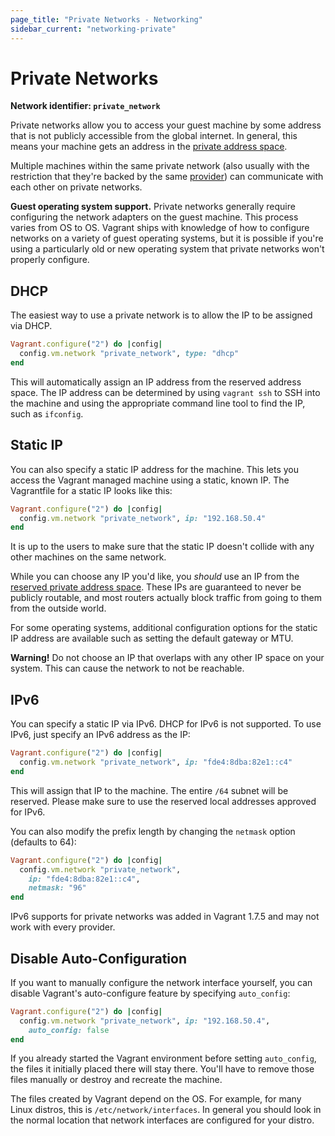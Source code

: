 ```yaml
---
page_title: "Private Networks - Networking"
sidebar_current: "networking-private"
---
```


# Private Networks

**Network identifier: `private_network`**

Private networks allow you to access your guest machine by some address
that is not publicly accessible from the global internet. In general, this
means your machine gets an address in the [private address space](http://en.wikipedia.org/wiki/Private_network#Private_IPv4_address_spaces).

Multiple machines within the same private network (also usually with the
restriction that they're backed by the same [provider](/v2/providers/index.html))
can communicate with each other on private networks.

<div class="alert alert-info">
	<p>
		<strong>Guest operating system support.</strong> Private networks
		generally require configuring the network adapters on the guest
		machine. This process varies from OS to OS. Vagrant ships with
		knowledge of how to configure networks on a variety of guest
		operating systems, but it is possible if you're using a particularly
		old or new operating system that private networks won't properly
		configure.
	</p>
</div>

## DHCP

The easiest way to use a private network is to allow the IP to be assigned
via DHCP.

```ruby
Vagrant.configure("2") do |config|
  config.vm.network "private_network", type: "dhcp"
end
```

This will automatically assign an IP address from the reserved address space.
The IP address can be determined by using `vagrant ssh` to SSH into the
machine and using the appropriate command line tool to find the IP,
such as `ifconfig`.

## Static IP

You can also specify a static IP address for the machine. This lets you
access the Vagrant managed machine using a static, known IP. The
Vagrantfile for a static IP looks like this:

```ruby
Vagrant.configure("2") do |config|
  config.vm.network "private_network", ip: "192.168.50.4"
end
```

It is up to the users to make sure that the static IP doesn't collide
with any other machines on the same network.

While you can choose any IP you'd like, you _should_ use an IP from
the [reserved private address space](http://en.wikipedia.org/wiki/Private_network#Private_IPv4_address_spaces). These IPs are guaranteed to never be publicly routable,
and most routers actually block traffic from going to them from the
outside world.

For some operating systems, additional configuration options for the static
IP address are available such as setting the default gateway or MTU.

<div class="alert alert-block alert-warn">
<p>
<strong>Warning!</strong> Do not choose an IP that overlaps with any
other IP space on your system. This can cause the network to not be
reachable.
</p>
</div>

## IPv6

You can specify a static IP via IPv6. DHCP for IPv6 is not supported.
To use IPv6, just specify an IPv6 address as the IP:

```ruby
Vagrant.configure("2") do |config|
  config.vm.network "private_network", ip: "fde4:8dba:82e1::c4"
end
```

This will assign that IP to the machine. The entire `/64` subnet will
be reserved. Please make sure to use the reserved local addresses approved
for IPv6.

You can also modify the prefix length by changing the `netmask` option
(defaults to 64):

```ruby
Vagrant.configure("2") do |config|
  config.vm.network "private_network",
    ip: "fde4:8dba:82e1::c4",
    netmask: "96"
end
```

IPv6 supports for private networks was added in Vagrant 1.7.5 and may
not work with every provider.

## Disable Auto-Configuration

If you want to manually configure the network interface yourself, you
can disable Vagrant's auto-configure feature by specifying `auto_config`:

```ruby
Vagrant.configure("2") do |config|
  config.vm.network "private_network", ip: "192.168.50.4",
    auto_config: false
end
```

If you already started the Vagrant environment before setting `auto_config`,
the files it initially placed there will stay there. You'll have to remove
those files manually or destroy and recreate the machine.

The files created by Vagrant depend on the OS. For example, for many
Linux distros, this is `/etc/network/interfaces`. In general you should
look in the normal location that network interfaces are configured for your
distro.
